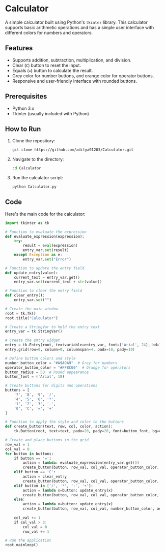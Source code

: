 # Calculator

A simple calculator built using Python's `tkinter` library. This calculator supports basic arithmetic operations and has a simple user interface with different colors for numbers and operators.

## Features

- Supports addition, subtraction, multiplication, and division.
- Clear (`C`) button to reset the input.
- Equals (`=`) button to calculate the result.
- Grey color for number buttons, and orange color for operator buttons.
- Responsive and user-friendly interface with rounded buttons.

## Prerequisites

- Python 3.x
- Tkinter (usually included with Python)

## How to Run

1. Clone the repository:
    ```bash
    git clone https://github.com/aditya91203/Calculator.git
    ```
2. Navigate to the directory:
    ```bash
    cd Calculator
    ```
3. Run the calculator script:
    ```bash
    python Calculator.py
    ```

## Code

Here's the main code for the calculator:

```python
import tkinter as tk

# Function to evaluate the expression
def evaluate_expression(expression):
    try:
        result = eval(expression)
        entry_var.set(result)
    except Exception as e:
        entry_var.set("Error")

# Function to update the entry field
def update_entry(value):
    current_text = entry_var.get()
    entry_var.set(current_text + str(value))

# Function to clear the entry field
def clear_entry():
    entry_var.set("")

# Create the main window
root = tk.Tk()
root.title("Calculator")

# Create a StringVar to hold the entry text
entry_var = tk.StringVar()

# Create the entry widget
entry = tk.Entry(root, textvariable=entry_var, font=('Arial', 24), bd=10, insertwidth=2, width=14, borderwidth=4)
entry.grid(row=0, column=0, columnspan=4, padx=10, pady=10)

# Define button colors and style
number_button_color = "#A9A9A9"  # Grey for numbers
operator_button_color = "#FF8C00"  # Orange for operators
button_radius = 50  # Round appearance
button_font = ('Arial', 18)

# Create buttons for digits and operations
buttons = [
    '7', '8', '9', '/',
    '4', '5', '6', '*',
    '1', '2', '3', '-',
    '0', 'C', '=', '+'
]

# Function to apply the style and color to the buttons
def create_button(text, row, col, color, action):
    tk.Button(root, text=text, padx=20, pady=20, font=button_font, bg=color, fg="white", bd=5, relief="ridge", command=action).grid(row=row, column=col, padx=5, pady=5)

# Create and place buttons in the grid
row_val = 1
col_val = 0
for button in buttons:
    if button == '=':
        action = lambda: evaluate_expression(entry_var.get())
        create_button(button, row_val, col_val, operator_button_color, action)
    elif button == 'C':
        action = clear_entry
        create_button(button, row_val, col_val, operator_button_color, action)
    elif button in ['/', '*', '-', '+']:
        action = lambda x=button: update_entry(x)
        create_button(button, row_val, col_val, operator_button_color, action)
    else:
        action = lambda x=button: update_entry(x)
        create_button(button, row_val, col_val, number_button_color, action)
    
    col_val += 1
    if col_val > 3:
        col_val = 0
        row_val += 1

# Run the application
root.mainloop()


